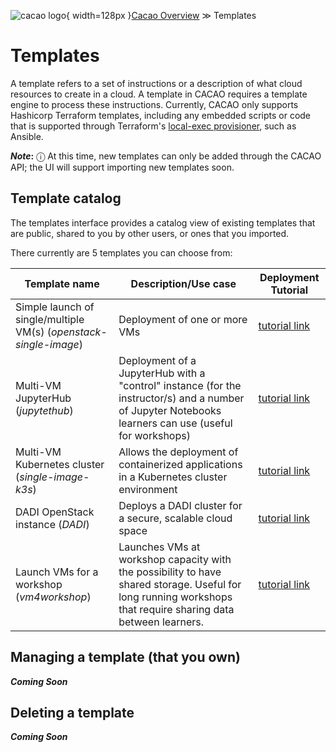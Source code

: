 ![cacao logo](images/cacao-logo.png){ width=128px }[Cacao Overview](overview.md) &gg; Templates

# Templates

A template refers to a set of instructions or a description of what cloud resources to create in a cloud. A template in CACAO requires a template engine to process these instructions. Currently, CACAO only supports Hashicorp Terraform templates, including any embedded scripts or code that is supported through Terraform's [local-exec provisioner](https://developer.hashicorp.com/terraform/language/resources/provisioners/local-exec), such as Ansible.

**_Note_:** &#9432; At this time, new templates can only be added through the CACAO API; the UI will support importing new templates soon.

## Template catalog

The templates interface provides a catalog view of existing templates that are public, shared to you by other users, or ones that you imported.

There currently are 5 templates you can choose from:

| Template name | Description/Use case | Deployment Tutorial |
|---|---|---|
| Simple launch of single/multiple VM(s) (*openstack-single-image*) | Deployment of one or more VMs | [tutorial link](tutorials.md/#deploying-singlemultiple-vms) | 
| Multi-VM JupyterHub (*jupytethub*) | Deployment of a JupyterHub with a "control" instance (for the instructor/s) and a number of  Jupyter Notebooks learners can use (useful for workshops)| [tutorial link](tutorials.md/#deploying-multi-vm-jupyterhub) |
| Multi-VM Kubernetes cluster (*single-image-k3s*) | Allows the deployment of containerized applications in a Kubernetes cluster environment | [tutorial link](tutorials.md/#deploying-multi-vm-kubernetes-cluster)|
| DADI OpenStack instance (*DADI*) | Deploys a DADI  cluster for a secure, scalable cloud space | [tutorial link](tutorials.md/#deploying-dadi-openstack-instace) |
| Launch VMs for a workshop (*vm4workshop*) | Launches VMs at workshop capacity with the possibility to have shared storage. Useful for long running workshops that require sharing data between learners. | [tutorial link](tutorials.md/#deploying-multiple-vms-for-workshops) |

## Managing a template (that you own)

**_Coming Soon_**

## Deleting a template

**_Coming Soon_**
